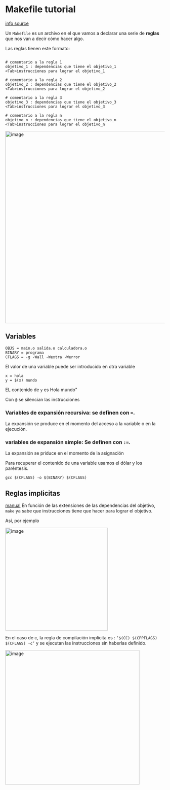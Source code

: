 # Makefile tutorial 
[info source](https://www.youtube.com/playlist?list=PLTd5ehIj0goOrqKZPvq1Np-8PUFcQSSm-)

Un `Makefile` es un archivo en el que vamos a declarar una serie de **reglas** que nos van a decir cómo hacer algo.

Las reglas tienen este formato:
```(makefile)

# comentario a la regla 1
objetivo_1 : dependencias que tiene el objetivo_1
<Tab>instrucciones para lograr el objetivo_1

# comentario a la regla 2
objetivo_2 : dependencias que tiene el objetivo_2
<Tab>instrucciones para lograr el objetivo_2

# comentario a la regla 3
objetivo_3 : dependencias que tiene el objetivo_3
<Tab>instrucciones para lograr el objetivo_3

# comentario a la regla n
objetivo_n : dependencias que tiene el objetivo_n
<Tab>instrucciones para lograr el objetivo_n

```

<img width="606" alt="image" src="https://github.com/luismiguelcasadodiaz/42_cursus/assets/19540140/e090f2c0-8a85-4614-a71b-e4489824f1dc">

## Variables
```
OBJS = main.o salida.o calculadora.o
BINARY = programa
CFLAGS = -g -Wall -Wextra -Werror 
```

El valor de una variable puede ser introducido en otra variable
```
x = hola
y = $(x) mundo
```

EL contenido de `y` es Hola mundo"

Con `@` se silencian las instrucciones

### Variables de expansión recursiva: se definen con `=`.
La expansión se produce en el momento del acceso a la variable o en la ejecución.

### variables de expansión simple: Se definen con `:=`.
La expansión se priduce en el momento de la asignación

Para recuperar el contenido de una variable usamos el dólar y los paréntesis.

``` gcc $(CFLAGS) -o $(BINARY) $(CFLAGS) ```

## Reglas implicitas
[manual](https://www.gnu.org/software/make/manual/make.html#Implicit-Rules)
En función de las extensiones de las dependencias del objetivo, `make` ya sabe que instrucciones tiene que hacer para lograr el objetivo.

Así, por ejemplo

<img width="324" alt="image" src="https://github.com/luismiguelcasadodiaz/42_cursus/assets/19540140/b01e0634-5ebb-44a5-99f2-e3d27360b4ab">


En el caso de c, la regla de compilación implicita es :  `‘$(CC) $(CPPFLAGS) $(CFLAGS) -c’` y se ejecutan las instrucciones sin haberlas definido.

<img width="424" alt="image" src="https://github.com/luismiguelcasadodiaz/42_cursus/assets/19540140/3572dfaf-1dba-48ae-97dc-81b5bf344b6a">


